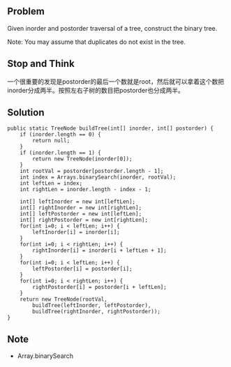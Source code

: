 ## Problem

Given inorder and postorder traversal of a tree, construct the binary tree.

Note:
You may assume that duplicates do not exist in the tree.


## Stop and Think

一个很重要的发现是postorder的最后一个数就是root，然后就可以拿着这个数把inorder分成两半。按照左右子树的数目把postorder也分成两半。

## Solution

    public static TreeNode buildTree(int[] inorder, int[] postorder) {
		if (inorder.length == 0) {
			return null;
		}
		if (inorder.length == 1) {
			return new TreeNode(inorder[0]);
		}
		int rootVal = postorder[postorder.length - 1];
		int index = Arrays.binarySearch(inorder, rootVal);
		int leftLen = index;
		int rightLen = inorder.length - index - 1;

		int[] leftInorder = new int[leftLen];
		int[] rightInorder = new int[rightLen];
		int[] leftPostorder = new int[leftLen];
		int[] rightPostorder = new int[rightLen];
		for(int i=0; i < leftLen; i++) {
			leftInorder[i] = inorder[i];
		}
		for(int i=0; i < rightLen; i++) {
			rightInorder[i] = inorder[i + leftLen + 1];
		}
		for(int i=0; i < leftLen; i++) {
			leftPostorder[i] = postorder[i];
		}
		for(int i=0; i < rightLen; i++) {
			rightPostorder[i] = postorder[i + leftLen];
		}
		return new TreeNode(rootVal, 
			buildTree(leftInorder, leftPostorder),
			buildTree(rightInorder, rightPostorder));
    }

## Note

- Array.binarySearch
